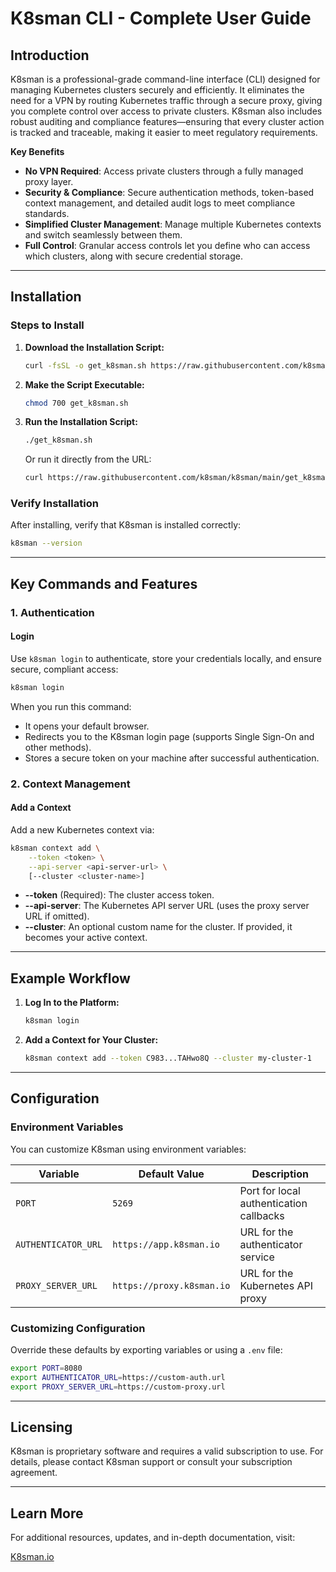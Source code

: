 # K8sman CLI - Complete User Guide

## Introduction

K8sman is a professional-grade command-line interface (CLI) designed for managing Kubernetes clusters securely and efficiently. It eliminates the need for a VPN by routing Kubernetes traffic through a secure proxy, giving you complete control over access to private clusters. K8sman also includes robust auditing and compliance features—ensuring that every cluster action is tracked and traceable, making it easier to meet regulatory requirements.

**Key Benefits**  
- **No VPN Required**: Access private clusters through a fully managed proxy layer.  
- **Security & Compliance**: Secure authentication methods, token-based context management, and detailed audit logs to meet compliance standards.  
- **Simplified Cluster Management**: Manage multiple Kubernetes contexts and switch seamlessly between them.  
- **Full Control**: Granular access controls let you define who can access which clusters, along with secure credential storage.

---

## Installation

### Steps to Install

1. **Download the Installation Script:**
   ```bash
   curl -fsSL -o get_k8sman.sh https://raw.githubusercontent.com/k8sman/k8sman/main/get_k8sman.sh
   ```

2. **Make the Script Executable:**
   ```bash
   chmod 700 get_k8sman.sh
   ```

3. **Run the Installation Script:**
   ```bash
   ./get_k8sman.sh
   ```
   Or run it directly from the URL:
   ```bash
   curl https://raw.githubusercontent.com/k8sman/k8sman/main/get_k8sman.sh | bash
   ```

### Verify Installation

After installing, verify that K8sman is installed correctly:
```bash
k8sman --version
```

---

## Key Commands and Features

### 1. Authentication

#### **Login**

Use `k8sman login` to authenticate, store your credentials locally, and ensure secure, compliant access:

```bash
k8sman login
```

When you run this command:
- It opens your default browser.
- Redirects you to the K8sman login page (supports Single Sign-On and other methods).
- Stores a secure token on your machine after successful authentication.

### 2. Context Management

#### **Add a Context**

Add a new Kubernetes context via:

```bash
k8sman context add \
    --token <token> \
    --api-server <api-server-url> \
    [--cluster <cluster-name>]
```

- **--token** (Required): The cluster access token.  
- **--api-server**: The Kubernetes API server URL (uses the proxy server URL if omitted).  
- **--cluster**: An optional custom name for the cluster. If provided, it becomes your active context.

---

## Example Workflow

1. **Log In to the Platform:**  
   ```bash
   k8sman login
   ```

2. **Add a Context for Your Cluster:**  
   ```bash
   k8sman context add --token C983...TAHwo8Q --cluster my-cluster-1
   ```

---

## Configuration

### Environment Variables

You can customize K8sman using environment variables:

| Variable            | Default Value             | Description                                    |
| ------------------- | ------------------------- | ---------------------------------------------- |
| `PORT`              | `5269`                    | Port for local authentication callbacks        |
| `AUTHENTICATOR_URL` | `https://app.k8sman.io`   | URL for the authenticator service              |
| `PROXY_SERVER_URL`  | `https://proxy.k8sman.io` | URL for the Kubernetes API proxy               |

### Customizing Configuration

Override these defaults by exporting variables or using a `.env` file:
```bash
export PORT=8080
export AUTHENTICATOR_URL=https://custom-auth.url
export PROXY_SERVER_URL=https://custom-proxy.url
```

---

## Licensing

K8sman is proprietary software and requires a valid subscription to use. For details, please contact K8sman support or consult your subscription agreement.

---

## Learn More

For additional resources, updates, and in-depth documentation, visit:

[K8sman.io](https://k8sman.io)


